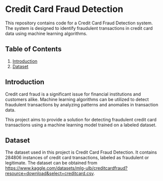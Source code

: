 # Credit Card Fraud Detection

This repository contains code for a Credit Card Fraud Detection system. The system is designed to identify fraudulent transactions in credit card data using machine learning algorithms.

## Table of Contents
1. [Introduction](#introduction)
2. [Dataset](#dataset)

## Introduction

Credit card fraud is a significant issue for financial institutions and customers alike. Machine learning algorithms can be utilized to detect fraudulent transactions by analyzing patterns and anomalies in transaction data.

This project aims to provide a solution for detecting fraudulent credit card transactions using a machine learning model trained on a labeled dataset.

## Dataset

The dataset used in this project is Credit Card Fraud Detection. It contains 284806 instances of credit card transactions, labeled as fraudulent or legitimate. The dataset can be obtained from https://www.kaggle.com/datasets/mlg-ulb/creditcardfraud?resource=download&select=creditcard.csv.



